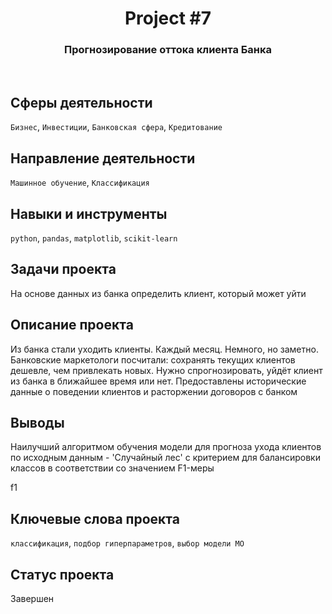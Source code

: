 <h1 align="center">  
  Project #7 
</h1> 

<h3 align="center"> Прогнозирование оттока клиента Банка </h3>
<br>

## Сферы деятельности
`Бизнес`, `Инвестиции`, `Банковская сфера`, `Кредитование`

## Направление деятельности
`Машинное обучение`, `Классификация`

## Навыки и инструменты
`python`, `pandas`, `matplotlib`, `scikit-learn`

## Задачи проекта
На основе данных из банка определить клиент, который может уйти

## Описание проекта
Из банка стали уходить клиенты. Каждый месяц. Немного, но заметно. Банковские маркетологи посчитали: сохранять текущих клиентов дешевле, чем привлекать новых.
Нужно спрогнозировать, уйдёт клиент из банка в ближайшее время или нет. Предоставлены исторические данные о поведении клиентов и расторжении договоров с банком

## Выводы
Наилучший алгоритмом обучения модели для прогноза ухода клиентов по исходным данным - 'Случайный лес' с критерием для балансировки классов в соответствии со значением F1-меры

f1

## Ключевые слова проекта
`классификация`, `подбор гиперпараметров`, `выбор модели МО`

## Статус проекта
Завершен
